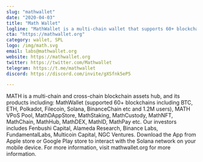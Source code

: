 ```yaml
---
slug: "mathwallet"
date: "2020-04-03"
title: "Math Wallet"
logline: "MathWallet is a multi-chain wallet that supports 60+ blockchains including BTC, ETH, Polkadot, Filecoin, Solana, BinanceChain etc and covers more than 1.2M users. MathWallet app is available for iOS and Android users. It can be used to send and receive SOL tokens."
cta: "https://mathwallet.org"
category: wallet, SPL
logo: /img/math.svg
email: labs@mathwallet.org
website: https://mathwallet.org
twitter: https://twitter.com/Mathwallet
telegram: https://t.me/mathwallet
discord: https://discord.com/invite/gXSfnk5eP5

---
```


MATH is a multi-chain and cross-chain blockchain assets hub, and its products including: MathWallet (supported 60+ blockchains including BTC, ETH, Polkadot, Filecoin, Solana, BinanceChain etc and 1.2M users), MATH VPoS Pool, MathDAppStore, MathStaking, MathCustody, MathNFT, MathChain, MathHub, MathDEX, MathID, MathPay etc. Our investors includes Fenbushi Capital, Alameda Research, Binance Labs, FundamentalLabs, Multicoin Capital, NGC Ventures. Download the App from Apple store or Google Play store to interact with the Solana network on your mobile device. For more information, visit mathwallet.org for more information.
